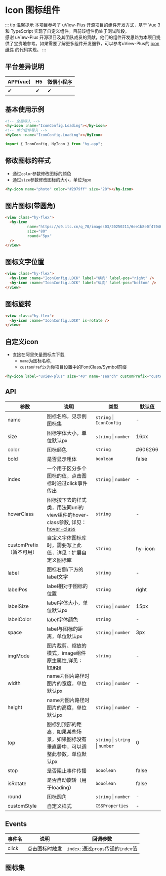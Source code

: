 # Icon 图标组件
::: tip 温馨提示
本项目参考了 uView-Plus 开源项目的组件开发方式，基于 Vue 3 和 TypeScript 实现了自定义组件。目前该组件仍处于测试阶段。<br>
感谢 uView-Plus 开源项目及其团队成员的贡献，他们的组件开发思路为本项目提供了宝贵地参考。如果需要了解更多组件开发细节，可以参考uView-Plus的 [icon组件](https://uiadmin.net/uview-plus/components/icon.html) 的代码实现。
:::

## 平台差异说明

| APP(vue) | H5 | 微信小程序 |
|----------|---|----|
| ✔        | ✔  | ✔     |

## 基本使用示例


```html
<!-- 全局导入 -->
<hy-icon :name="IconConfig.Loading"></hy-icon>
<!-- 单个组件导入 -->
<HyIcon :name="IconConfig.Loading"></HyIcon>
```
```js
import { IconConfig, HyIcon } from "hy-app";
```

## 修改图标的样式
- 通过`color`参数修改图标的颜色
- 通过`size`参数修改图标的大小，单位为px
```html
<hy-icon name="photo" color="#2979ff" size="28"></hy-icon>
```

## 图片图标(带圆角)
```html
<view class="hy-flex">
  <hy-icon
          name="https://q9.itc.cn/q_70/images03/20250211/6ee1b8e0f4704083ba715986c8c3795f.jpeg"
          size="80"
          round="5px"
  />
</view>
```

## 图标文字位置
```html
<view class="hy-flex">
  <hy-icon :name="IconConfig.LOCK" label="横向" label-pos="right" />
  <hy-icon :name="IconConfig.LOCK" label="纵向" label-pos="bottom" />
</view>
```

## 图标旋转
```html
<view class="hy-flex">
  <hy-icon :name="IconConfig.LOCK" is-rotate />
</view>
```


## 自定义icon
- 直接在阿里矢量图标库下载, 
  - `name`为图标名称, 
  - `customPrefix`为你项目设置中的FontClass/Symbol前缀
```html
<hy-icon label="uview-plus" size="40" name="search" customPrefix="custom-icon"></hy-icon>
```


## API

| 参数                 | 说明                                                                                                        | 类型                               | 默认值     |
|--------------------|-----------------------------------------------------------------------------------------------------------|----------------------------------|---------|
| name               | 图标名称，见示例图标集                                                                                               | `string` \| `IconConfig`         | -       |
| size               | 图标字体大小，单位默认px                                                                                             | `string` \| `number`             | 16px    |
| color              | 图标颜色                                                                                                      | `string`                         | #606266 |
| bold               | 是否显示粗体                                                                                                    | `boolean`                        | false   |
| index              | 一个用于区分多个图标的值，点击图标时通过click事件传出                                                                             | `string` \| `number`             | -       |
| hoverClass         | 图标按下去的样式类，用法同uni的view组件的hover-class参数, 详见：[hover-class](https://uniapp.dcloud.net.cn/component/view.html) | `string`                         | -       |
| customPrefix（暂不可用） | 自定义字体图标库时，需要写上此值，详见：扩展自定义图标库                                                                              | `string`                         | hy-icon |
| label              | 图标右侧/下方的label文字                                                                                           | `string`                         | -       |
| labelPos           | label相对于图标的位置                                                                                             | `string`                         | right   |
| labelSize          | label字体大小，单位默认px                                                                                          | `string` \| `number`             | 15px    |
| labelColor         | label字体颜色                                                                                                 | `string`                         | -       |
| space              | label与图标的距离，单位默认px                                                                                        | `string` \| `number`             | 3px     |
| imgMode            | 图片裁剪、缩放的模式，image组件原生属性,详见：[image](https://uniapp.dcloud.net.cn/component/image.html#image)                | `string`                         | -       |
| width              | name为图片路径时图片的宽度，单位默认px                                                                                    | `string` \| `number`             | -       |
| height             | name为图片路径时图片的高度，单位默认px                                                                                    | `string` \| `number`             | -       |
| top                | 图标到顶部的距离，如果某些场景，如果图标没有垂直居中，可以调整此参数，单位默认px                                                                 | `string` \| `string` \| `number` | 0       |
| stop               | 是否阻止事件传播                                                                                                  | `booolean`                       | false   |
| isRotate           | 是否自动旋转（用于loading）                                                                                         | `booolean`                       | false   |
| round              | 图标圆角                                                                                                      | `string` \| `number`             | -       |
| customStyle        | 自定义样式                                                                                                     | `CSSProperties`                  | -       |

## Events
| 事件名   | 说明      | 回调参数                          |
|-------|---------|-------------------------------|
| click | 点击图标时触发 | `index`: 通过`props`传递的`index`值 |


## 图标集
<script setup>
import TheIconList from '../.vitepress/components/TheIconList.vue'
</script>
<TheIconList />
